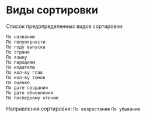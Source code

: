 # Виды сортировки

Список предопределенных видов сортировки:

`По названию`  
`По популярности`  
`По году выпуска`  
`По стране`  
`По языку`  
`По пародиям`  
`По издателю`  
`По кол-ву глав`  
`По кол-ву томов`  
`По оценке`  
`По дате создания`  
`По дате обновления`  
`По последнему чтению`  

Направления сортировки:
`По возрастанию`
`По убыванию`